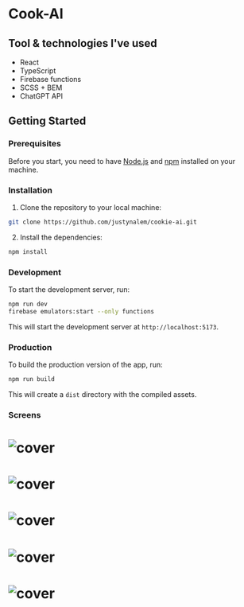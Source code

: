 # Cook-AI

## Tool & technologies I've used

- React
- TypeScript
- Firebase functions
- SCSS + BEM
- ChatGPT API

## Getting Started

### Prerequisites

Before you start, you need to have [Node.js](https://nodejs.org/) and [npm](https://www.npmjs.com/) installed on your machine.

### Installation

1. Clone the repository to your local machine:

```sh
git clone https://github.com/justynalem/cookie-ai.git
```

2. Install the dependencies:

```sh
npm install
```

### Development

To start the development server, run:

```sh
npm run dev
firebase emulators:start --only functions
```

This will start the development server at `http://localhost:5173`.

### Production

To build the production version of the app, run:

```sh
npm run build
```

This will create a `dist` directory with the compiled assets.

### Screens

# ![cover](screens/screenshot.png)

# ![cover](screens/screenshot5.png)

# ![cover](screens/screenshot2.png)

# ![cover](screens/screenshot3.png)

# ![cover](screens/screenshot4.png)
